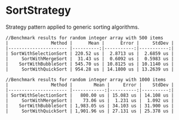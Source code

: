 # SortStrategy
Strategy pattern applied to generic sorting algorithms.



    //Benchmark results for random integer array with 500 items
    |                Method |      Mean |      Error |     StdDev |
    |---------------------- |----------:|-----------:|-----------:|
    | SortWithSelectionSort | 220.52 us |  2.8713 us |  2.6859 us |
    |     SortWithMergeSort |  31.43 us |  0.6092 us |  0.5983 us |
    |    SortWithBubbleSort | 545.70 us | 10.8125 us | 10.1140 us |
    |     SortWithQuickSort | 954.28 us | 14.1800 us | 13.2639 us |

    //Benchmark results for random integer array with 1000 items
    |                Method |        Mean |     Error |    StdDev |
    |---------------------- |------------:|----------:|----------:|
    | SortWithSelectionSort |   800.00 us | 15.083 us | 14.108 us |
    |     SortWithMergeSort |    73.06 us |  1.231 us |  1.092 us |
    |    SortWithBubbleSort | 1,983.05 us | 34.103 us | 31.900 us |
    |     SortWithQuickSort | 1,901.96 us | 27.131 us | 25.378 us |
     
